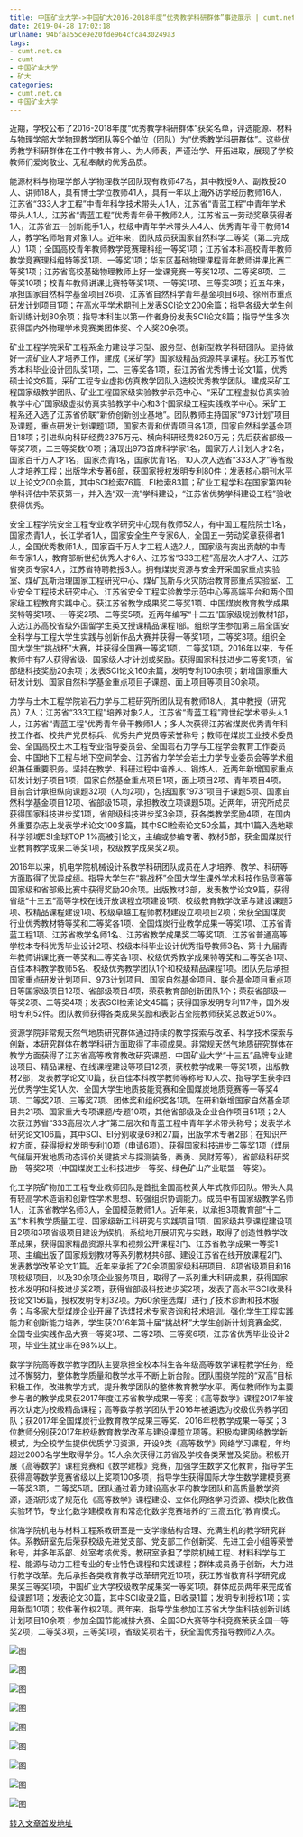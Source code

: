 ```yaml
---
title: 中国矿业大学->中国矿大2016-2018年度“优秀教学科研群体”事迹展示 | cumt.net.cn
date: 2019-04-28 17:02:18
urlname: 94bfaa55ce9e20fde964cfca430249a3
tags: 
- cumt.net.cn
- cumt
- 中国矿业大学
- 矿大
categories:
- cumt.net.cn
- 中国矿业大学
---
```


近期，学校公布了2016-2018年度“优秀教学科研群体”获奖名单，评选能源、材料与物理学部大学物理教学团队等9个单位（团队）为“优秀教学科研群体”。这些优秀教学科研群体在工作中教书育人、为人师表，严谨治学、开拓进取，展现了学校教师们爱岗敬业、无私奉献的优秀品质。

能源材料与物理学部大学物理教学团队现有教师47名，其中教授9人、副教授20人、讲师18人，具有博士学位教师41人，具有一年以上海外访学经历教师16人，江苏省“333人才工程”中青年科学技术带头人1人，江苏省“青蓝工程”中青年学术带头人1人，江苏省“青蓝工程”优秀青年骨干教师2人，江苏省五一劳动奖章获得者1人，江苏省五一创新能手1人，校级中青年学术带头人4人、优秀青年骨干教师14人，教学名师培育对象1人。近年来，团队成员获国家自然科学二等奖（第二完成人）1项；全国高校青年教师教学竞赛理科组一等奖1项；江苏省本科高校青年教师教学竞赛理科组特等奖1项、一等奖1项；华东区基础物理课程青年教师讲课比赛二等奖1项；江苏省高校基础物理教师上好一堂课竞赛一等奖12项、二等奖8项、三等奖10项；校青年教师讲课比赛特等奖1项、一等奖1项、三等奖3项；近五年来，承担国家自然科学基金项目26项、江苏省自然科学青年基金项目6项、徐州市重点研发计划项目1项；在高水平学术期刊上发表SCI论文200余篇；指导各级大学生创新训练计划80余项；指导本科生以第一作者身份发表SCI论文8篇；指导学生多次获得国内外物理学术竞赛类团体奖、个人奖20余项。 

矿业工程学院采矿工程系全力建设学习型、服务型、创新型教学科研团队。坚持做好一流矿业人才培养工作，建成《采矿学》国家级精品资源共享课程。获江苏省优秀本科毕业设计团队奖1项，二、三等奖各1项，获江苏省优秀博士论文1篇，优秀硕士论文6篇，采矿工程专业虚拟仿真教学团队入选校优秀教学团队。建成采矿工程国家级教学团队、矿业工程国家级实验教学示范中心、“采矿工程虚拟仿真实验教学中心”国家级虚拟仿真实验教学中心和3个国家级工程实践教学中心。采矿工程系还入选了江苏省侨联“新侨创新创业基地”。团队教师主持国家“973计划”项目及课题，重点研发计划课题1项，国家杰青和优青项目各1项，国家自然科学基金项目18项；引进纵向科研经费2375万元、横向科研经费8250万元；先后获省部级一等奖7项，二三等奖数10项；涌现出973首席科学家1名，国家万人计划人才2名，国家百千万人才1名，国家杰青1名，国家优青1名，10人次入选省“333人才”等省级人才培养工程；出版学术专著6部，获国家授权发明专利80件；发表核心期刊水平以上论文200余篇，其中SCI检索76篇、EI检索83篇；矿业工程学科在国家第四轮学科评估中荣获第一，并入选“双一流”学科建设，“江苏省优势学科建设工程”验收获得优秀。

安全工程学院安全工程专业教学研究中心现有教师52人，有中国工程院院士1名，国家杰青1人，长江学者1人，国家安全生产专家6人，全国五一劳动奖章获得者1人，全国优秀教师1人，国家百千万人才工程人选2人，国家级有突出贡献的中青年专家1人，教育部新世纪优秀人才6人、江苏省“333工程”高层次人才7人、江苏省突贡专家4人，江苏省特聘教授3人。拥有煤炭资源与安全开采国家重点实验室、煤矿瓦斯治理国家工程研究中心、煤矿瓦斯与火灾防治教育部重点实验室、工业安全工程技术研究中心、江苏省安全工程实验教学示范中心等高端平台和两个国家级工程教育实践中心。获江苏省教学成果奖二等奖1项、中国煤炭教育教学成果奖特等奖1项、一等奖2项、二等奖5项。近两年编写“十二五”国家级规划教材1部，入选江苏高校省级外国留学生英文授课精品课程1部。组织学生参加第三届全国安全科学与工程大学生实践与创新作品大赛并获得一等奖1项，二等奖3项。组织全国大学生“挑战杯”大赛，并获得全国赛一等奖1项，二等奖1项。2016年以来，专任教师中有7人获得省级、国家级人才计划或奖励。获得国家科技进步二等奖1项，省部级科技奖励20余项；发表SCI论文160余篇，发明专利100余项；新增国家重大研发计划、国家自然科学基金重点项目子课题、面上项目等项目30余项。

力学与土木工程学院岩石力学与工程研究所团队现有教师18人，其中教授（研究员）7人；江苏省“333工程”培养对象2人，江苏省“青蓝工程”跨世纪学术带头人1人，江苏省“青蓝工程”优秀青年骨干教师1人；多人次获得江苏省煤炭优秀青年科技工作者、校共产党员标兵、优秀共产党员等荣誉称号；教师在煤炭工业技术委员会、全国高校土木工程专业指导委员会、全国岩石力学与工程学会教育工作委员会、中国地下工程与地下空间学会、江苏省力学学会岩土力学专业委员会等学术组织兼任重要职务。坚持在教学、科研过程中培养人、锻炼人，近两年新增国家重点研发计划子项目1项，国家自然基金重点项目1项，面上项目2项、青年项目4项。目前合计承担纵向课题32项（人均2项），包括国家“973”项目子课题5项、国家自然科学基金项目12项、省部级15项，承担教改立项课题5项。近两年，研究所成员获得国家科技进步奖1项，省部级科技进步奖3余项，获各类教学奖励4项，在国内外重要杂志上发表学术论文100多篇，其中SCI检索论文50余篇，其中1篇入选地球科学领域ESI全球TOP 1%高被引论文，主编或参编专著、教材5部，获全国煤炭行业教育教学成果二等奖1项，校级教学成果奖2项。

2016年以来，机电学院机械设计系教学科研团队成员在人才培养、教学、科研等方面取得了优异成绩。指导大学生在“挑战杯”全国大学生课外学术科技作品竞赛等国家级和省部级比赛中获得奖励20余项。出版教材3部，发表教学论文9篇，获得省级“十三五”高等学校在线开放课程立项建设1项、校级教育教学改革与建设课题5项、校精品课程建设1项、校级卓越工程师教材建设立项项目2项；荣获全国煤炭行业优秀教材特等奖和二等奖各1项、全国煤炭行业教学成果一等奖1项、江苏省青蓝工程1项、江苏省教学名师1名、江苏省教学成果奖二等奖1项、江苏省普通高等学校本专科优秀毕业设计2项、校级本科毕业设计优秀指导教师3名、第十九届青年教师讲课比赛一等奖和二等奖各1项、校级优秀教学成果特等奖和二等奖各1项、百佳本科教学教师5名、校级优秀教学团队1个和校级精品课程1项。团队先后承担国家重点研发计划项目、973计划项目、国家自然基金项目、联合基金项目重点项目等国家级项目12项、省部级项目4项，荣获教育部创新团队1个；荣获省部级一等奖2项、二等奖4项；发表SCI检索论文45篇；获得国家发明专利117件，国外发明专利52件。团队教师获得各类成果奖励和表彰占全院教师获奖总数近50%。

资源学院非常规天然气地质研究群体通过持续的教学探索与改革、科学技术探索与创新，本研究群体在教学科研方面取得了丰硕成果。非常规天然气地质研究群体在教学方面获得了江苏省高等教育教改研究课题、中国矿业大学“十三五”品牌专业建设项目、精品课程、在线课程建设等项目12项，获校教学成果一等奖1项，出版教材2部，发表教学论文10篇，获百佳本科教学教师等称号10人次、指导学生获李四光优秀学生奖1人次、全国大学生地质技能竞赛和全国煤炭地质竞赛等一等奖4项、二等奖2项、三等奖7项、团体奖和组织奖各1项。在研和新增国家自然基金项目共21项、国家重大专项课题/专题10项，其他省部级及企业合作项目51项；2人次获江苏省“333高层次人才”第二层次和青蓝工程中青年学术带头称号；发表学术研究论文106篇，其中SCI、EI分别收录69和27篇，出版学术专著2部；在知识产权方面，获得授权发明专利10项（申请6项）。获得国家科技进步二等奖1项（煤层气储层开发地质动态评价关键技术与探测装备，秦勇、吴财芳等），省部级科研奖励一等奖2项（中国煤炭工业科技进步一等奖、绿色矿山产业联盟一等奖）。

化工学院矿物加工工程专业教师团队是首批全国高校黄大年式教师团队。带头人具有较高学术造诣和创新性学术思想、较强组织协调能力。成员中有国家级教学名师1人，江苏省教学名师3人，全国模范教师1人。近年来，以承担3项教育部“十二五”本科教学质量工程、国家级新工科研究与实践项目1项、国家级共享课程建设项目2项和3项省级项目建设为锲机，系统地开展研究与实践，取得了创造性教学改革成果，获得国家精品资源共享和视频公开课程3门、江苏省教学成果一等奖1项、主编出版了国家规划教材等系列教材共6部、建设江苏省在线开放课程2门、发表教学改革论文11篇。近年来承担了20余项国家级科研项目、8项省级项目和16项校级项目，以及30余项企业服务项目，取得了一系列重大科研成果，获得国家技术发明和科技进步奖2项，获得省部级科技进步奖2项，发表了高水平SCI收录科技论文156篇，授权发明专利32项。为60余座选煤厂进行了技术诊断和技术服务；与多家大型煤炭企业开展了选煤技术专家咨询和技术培训。强化学生工程实践能力和创新能力培养，学生获2016年第十届“挑战杯”大学生创新计划竞赛金奖，全国专业实践作品大赛一等奖3项、二等2项、三等奖6项，江苏省优秀毕业设计2项，毕业生就业率在98%以上。

数学学院高等数学教学团队主要承担全校本科生各年级高等数学课程教学任务，经过不懈努力，整体教学质量和教学水平不断上新台阶。团队围绕学院的“双高”目标积极工作，改进教学方式，提升教学团队的整体教育教学水平。两位教师作为主要参与者的教学成果获2017年度江苏省教学成果一等奖；《高等数学》课程2017年被再次认定为校级精品课程；高等数学教学团队于2016年被遴选为校级优秀教学团队；获2017年全国煤炭行业教育教学成果三等奖、2016年校教学成果一等奖；3位教师分别获2017年校级教育教学改革与建设课题立项等。积极构建网络教学新模式，为全校学生提供优质学习资源，开设9类《高等数学》网络学习课程，年均超过2000名学生取得学分。15人余次获得江苏省及学校各类荣誉及奖励。积极开展《高等数学》课程竞赛和《数学建模》竞赛，加强学生数学文化教育，指导学生获得高等数学竞赛省级以上奖项100多项，指导学生获得国际大学生数学建模竞赛一等奖3项，二等奖5项。团队通过着力建设高水平的教学团队和高质量教学资源，逐渐形成了规范化《高等数学》课程建设、立体化网络学习资源、模块化数值实验环节，专业化数学建模教育和常态化数学竞赛培养的“三高五化”教育模式。

徐海学院机电与材料工程系教研室是一支学缘结构合理、充满生机的教学研究群体。系教研室先后荣获校级先进党支部、党支部工作创新奖、先进工会小组等荣誉称号，并多年系部、处室考核优秀。教研室承担了学院机械工程、材料科学与工程、能源与动力工程专业的专业特色课程和实践课程；群体成员勇于创新，大力进行教学改革。先后承担各类教育教学改革研究近10项，获江苏省教育科学研究成果奖三等奖1项，中国矿业大学校级教学成果奖一等奖1项。群体成员两年来完成省级课题1项；发表论文30篇，其中SCI收录2篇，EI收录1篇；发明专利授权1项；实用新型10项；软件著作权2项。两年来，指导学生参加江苏省大学生科技创新训练计划项目10余项；参加全国节能减排大赛、全国3D大赛等学科竞赛荣获全国一等奖2项，二等奖3项，三等奖1项，省级奖项若干，获全国优秀指导教师2人次。

![图](http://xwzx.cumt.edu.cn/_upload/article/images/05/17/48bcec9045e3aca13a6996e86b2a/e0892eae-7ca1-41b3-abc1-0fd1e6a84081.jpg)

![图](http://xwzx.cumt.edu.cn/_upload/article/images/05/17/48bcec9045e3aca13a6996e86b2a/53b1d35f-19d5-4b49-ab0f-cddc87a67bc2.jpg)

![图](http://xwzx.cumt.edu.cn/_upload/article/images/05/17/48bcec9045e3aca13a6996e86b2a/b7488fa9-925c-492b-95ba-88e411ce038f.jpg)

![图](http://xwzx.cumt.edu.cn/_upload/article/images/05/17/48bcec9045e3aca13a6996e86b2a/07cd0732-9f4a-40bb-9d52-706210edf2ef.jpg)

![图](http://xwzx.cumt.edu.cn/_upload/article/images/05/17/48bcec9045e3aca13a6996e86b2a/5d59512f-9f95-4b5d-a1e2-dfa183ddaccc.jpg)

![图](http://xwzx.cumt.edu.cn/_upload/article/images/05/17/48bcec9045e3aca13a6996e86b2a/4fc802c7-d104-4c6e-84de-98bee8d13bb0.jpg)

![图](http://xwzx.cumt.edu.cn/_upload/article/images/05/17/48bcec9045e3aca13a6996e86b2a/070aeac2-43c0-46cb-8557-2d294c257f43.jpg)

![图](http://xwzx.cumt.edu.cn/_upload/article/images/05/17/48bcec9045e3aca13a6996e86b2a/66368fe4-074c-4685-a3f9-d75025a63319.jpg)

![图](http://xwzx.cumt.edu.cn/_upload/article/images/05/17/48bcec9045e3aca13a6996e86b2a/166a9ef3-e2a4-4737-9466-dcc9592d8e59.png)

[转入文章首发地址](http://xwzx.cumt.edu.cn/51/dc/c521a479708/page.htm)